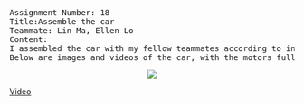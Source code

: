 <pre>
Assignment Number: 18
Title:Assemble the car
Teammate: Lin Ma, Ellen Lo
Content:
I assembled the car with my fellow teammates according to instructions on whizzer.bu.edu.
Below are images and videos of the car, with the motors fully functioning.
</pre>

<center><img src="https://github.com/BU-EC444/Liang-Biyao/blob/master/skills/3.%20Sensor-Actuator%20Devices%20and%20Programming/18-Assemble%20the%20Car/Artifact/assemble%20the%20car.jpg" /></center>

[Video](https://drive.google.com/file/d/1y2qklB5BZWYEsPLEbA01d8ZDtVBHWIO_/view?usp=sharing)